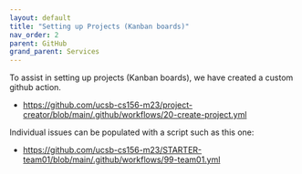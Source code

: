 ```yaml
---
layout: default
title: "Setting up Projects (Kanban boards)"
nav_order: 2
parent: GitHub
grand_parent: Services
---
```


To assist in setting up projects (Kanban boards), we have created a custom github action.

* <https://github.com/ucsb-cs156-m23/project-creator/blob/main/.github/workflows/20-create-project.yml>

Individual issues can be populated with a script such as this one:

* <https://github.com/ucsb-cs156-m23/STARTER-team01/blob/main/.github/workflows/99-team01.yml>

